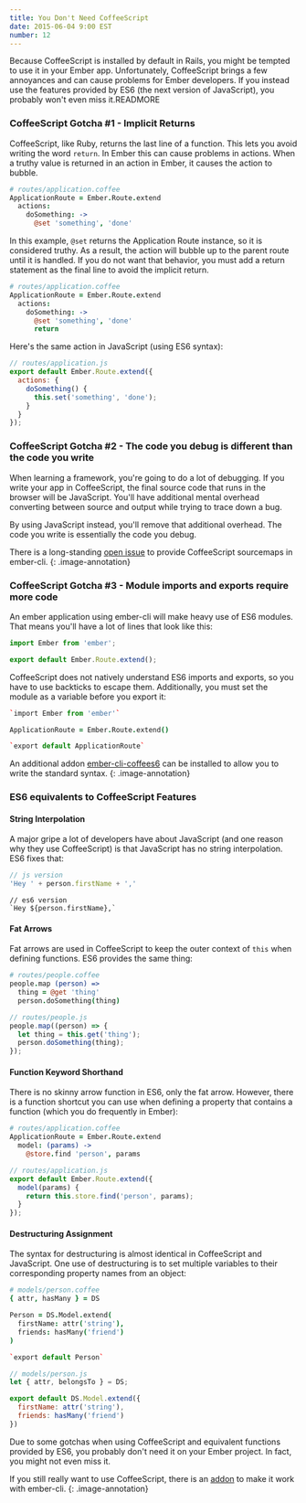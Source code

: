 ```yaml
---
title: You Don't Need CoffeeScript
date: 2015-06-04 9:00 EST
number: 12
---
```


Because CoffeeScript is installed by default in Rails, you might be tempted to use it in your Ember app. Unfortunately, CoffeeScript brings a few annoyances and can cause problems for Ember developers. If you instead use the features provided by ES6 (the next version of JavaScript), you probably won't even miss it.READMORE

### CoffeeScript Gotcha #1 - Implicit Returns

CoffeeScript, like Ruby, returns the last line of a function. This lets you avoid writing the word `return`. In Ember this can cause problems in actions. When a truthy value is returned in an action in Ember, it causes the action to bubble.

~~~coffee
# routes/application.coffee
ApplicationRoute = Ember.Route.extend
  actions:
    doSomething: ->
      @set 'something', 'done'
~~~

In this example, `@set` returns the Application Route instance, so it is considered truthy. As a result, the action will bubble up to the parent route until it is handled. If you do not want that behavior, you must add a return statement as the final line to avoid the implicit return.

~~~coffee
# routes/application.coffee
ApplicationRoute = Ember.Route.extend
  actions:
    doSomething: ->
      @set 'something', 'done'
      return
~~~

Here's the same action in JavaScript (using ES6 syntax):

~~~js
// routes/application.js
export default Ember.Route.extend({
  actions: {
    doSomething() {
      this.set('something', 'done');
    }
  }
});
~~~

### CoffeeScript Gotcha #2 - The code you debug is different than the code you write

When learning a framework, you're going to do a lot of debugging. If you write your app in CoffeeScript, the final source code that runs in the browser will be JavaScript. You'll have additional mental overhead converting between source and output while trying to trace down a bug.

By using JavaScript instead, you'll remove that additional overhead. The code you write is essentially the code you debug.

There is a long-standing [open issue](https://github.com/kimroen/ember-cli-coffeescript/issues/7) to provide CoffeeScript sourcemaps in ember-cli.
{: .image-annotation}

### CoffeeScript Gotcha #3 - Module imports and exports require more code

An ember application using ember-cli will make heavy use of ES6 modules. That means you'll have a lot of lines that look like this:

~~~js
import Ember from 'ember';

export default Ember.Route.extend();
~~~

CoffeeScript does not natively understand ES6 imports and exports, so you have to use backticks to escape them. Additionally, you must set the module as a variable before you export it:

~~~coffee
`import Ember from 'ember'`

ApplicationRoute = Ember.Route.extend()

`export default ApplicationRoute`
~~~

An additional addon [ember-cli-coffees6](https://github.com/alexspeller/ember-cli-coffees6) can be installed to allow you to write the standard syntax.
{: .image-annotation}


### ES6 equivalents to CoffeeScript Features

#### String Interpolation

A major gripe a lot of developers have about JavaScript (and one reason why they use CoffeeScript) is that JavaScript has no string interpolation. ES6 fixes that:

~~~js
// js version
'Hey ' + person.firstName + ','
~~~

~~~es6
// es6 version
`Hey ${person.firstName},`
~~~

#### Fat Arrows

Fat arrows are used in CoffeeScript to keep the outer context of `this` when defining functions. ES6 provides the same thing:

~~~coffee
# routes/people.coffee
people.map (person) =>
  thing = @get 'thing'
  person.doSomething(thing)
~~~

~~~js
// routes/people.js
people.map((person) => {
  let thing = this.get('thing');
  person.doSomething(thing);
});
~~~

#### Function Keyword Shorthand

There is no skinny arrow function in ES6, only the fat arrow. However, there is a function shortcut you can use when defining a property that contains a function (which you do frequently in Ember):

~~~coffee
# routes/application.coffee
ApplicationRoute = Ember.Route.extend
  model: (params) ->
    @store.find 'person', params
~~~

~~~js
// routes/application.js
export default Ember.Route.extend({
  model(params) {
    return this.store.find('person', params);
  }
});
~~~

#### Destructuring Assignment

The syntax for destructuring is almost identical in CoffeeScript and JavaScript. One use of destructuring is to set multiple variables to their corresponding property names from an object:

~~~coffee
# models/person.coffee
{ attr, hasMany } = DS

Person = DS.Model.extend(
  firstName: attr('string'),
  friends: hasMany('friend')
)

`export default Person`
~~~

~~~js
// models/person.js
let { attr, belongsTo } = DS;

export default DS.Model.extend({
  firstName: attr('string'),
  friends: hasMany('friend')
})
~~~

Due to some gotchas when using CoffeeScript and equivalent functions provided by ES6, you probably don't need it on your Ember project. In fact, you might not even miss it.

If you still really want to use CoffeeScript, there is an [addon](https://github.com/kimroen/ember-cli-coffeescript) to make it work with ember-cli.
{: .image-annotation}
